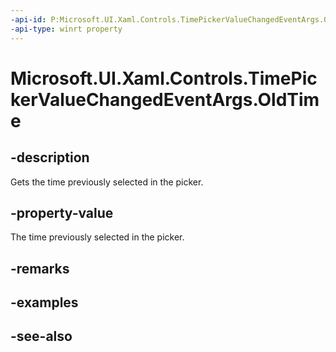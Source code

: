 ```yaml
---
-api-id: P:Microsoft.UI.Xaml.Controls.TimePickerValueChangedEventArgs.OldTime
-api-type: winrt property
---
```


<!-- Property syntax
public Windows.Foundation.TimeSpan OldTime { get; }
-->

# Microsoft.UI.Xaml.Controls.TimePickerValueChangedEventArgs.OldTime

## -description
Gets the time previously selected in the picker.

## -property-value
The time previously selected in the picker.

## -remarks

## -examples

## -see-also
